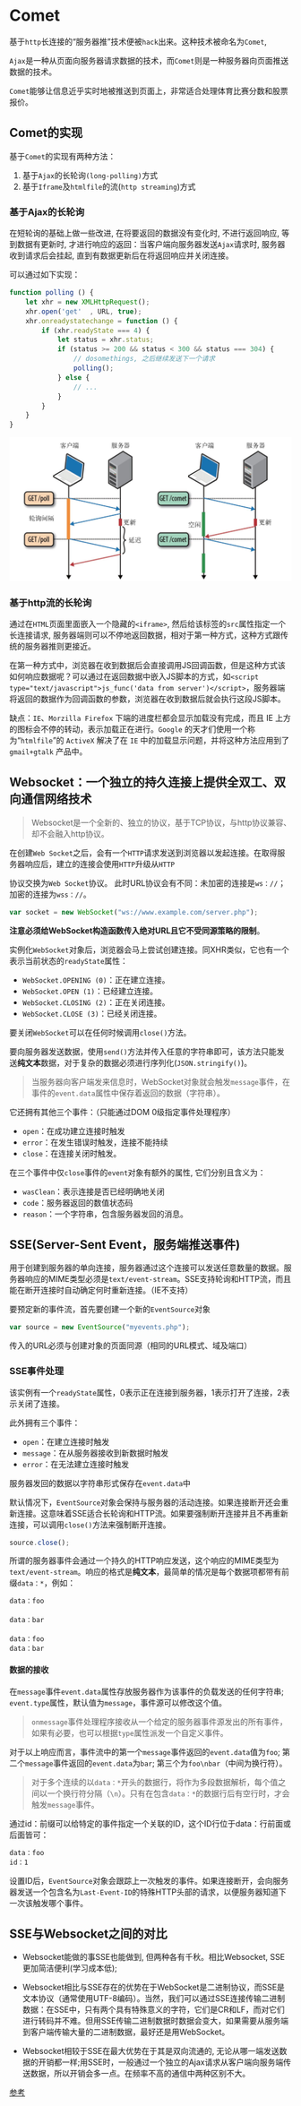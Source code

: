 # Comet

基于`http`长连接的“服务器推”技术便被`hack`出来。这种技术被命名为`Comet`,

`Ajax`是一种从页面向服务器请求数据的技术，而`Comet`则是一种服务器向页面推送数据的技术。

`Comet`能够让信息近乎实时地被推送到页面上，非常适合处理体育比赛分数和股票报价。

## Comet的实现

基于`Comet`的实现有两种方法：

1. 基于`Ajax`的长轮询`(long-polling)`方式
2. 基于`Iframe`及`htmlfile`的流(`http streaming`)方式

### 基于Ajax的长轮询

在短轮询的基础上做一些改进, 在将要返回的数据没有变化时, 不进行返回响应, 等到数据有更新时, 才进行响应的返回：当客户端向服务器发送`Ajax`请求时, 服务器收到请求后会挂起, 直到有数据更新后在将返回响应并关闭连接。

可以通过如下实现：

```js
function polling () {
    let xhr = new XMLHttpRequest();
    xhr.open('get'  , URL, true);
    xhr.onreadystatechange = function () {
        if (xhr.readyState === 4) {
            let status = xhr.status;
            if (status >= 200 && status < 300 && status === 304) {
                // dosomethings, 之后继续发送下一个请求
                polling();
            } else {
                // ...
            }
        }
    }
}
```

![基于Ajax的长轮询与短轮询在时间上的区别](../img/diff.jpg)

### 基于http流的长轮询

通过在`HTML`页面里面嵌入一个隐藏的`<iframe>`, 然后给该标签的`src`属性指定一个长连接请求, 服务器端则可以不停地返回数据，相对于第一种方式，这种方式跟传统的服务器推则更接近。

在第一种方式中，浏览器在收到数据后会直接调用JS回调函数，但是这种方式该如何响应数据呢？可以通过在返回数据中嵌入JS脚本的方式，如`<script type="text/javascript">js_func('data from server')</script>`，服务器端将返回的数据作为回调函数的参数，浏览器在收到数据后就会执行这段JS脚本。

缺点：`IE`、`Morzilla Firefox` 下端的进度栏都会显示加载没有完成，而且 IE 上方的图标会不停的转动，表示加载正在进行。`Google` 的天才们使用一个称为“`htmlfile`”的 `ActiveX` 解决了在 `IE` 中的加载显示问题，并将这种方法应用到了 `gmail+gtalk` 产品中。

## Websocket：一个独立的持久连接上提供全双工、双向通信网络技术

>Websocket是一个全新的、独立的协议，基于TCP协议，与http协议兼容、却不会融入http协议。

在创建`Web Socket`之后，会有一个`HTTP`请求发送到浏览器以发起连接。在取得服务器响应后，建立的连接会使用`HTTP`升级从`HTTP`

协议交换为`Web Socket`协议。
此时URL协议会有不同：未加密的连接是`ws：//`；加密的连接为`wss：//`。

```js
var socket = new WebSocket("ws://www.example.com/server.php");
```

**注意必须给WebSocket构造函数传入绝对URL且它不受同源策略的限制**。

实例化`WebSocket`对象后，浏览器会马上尝试创建连接。同XHR类似，它也有一个表示当前状态的`readyState`属性：

+ `WebSocket.OPENING (0)`：正在建立连接。
+ `WebSocket.OPEN (1)`：已经建立连接。
+ `WebSocket.CLOSING (2)`：正在关闭连接。
+ `WebSocket.CLOSE (3)`：已经关闭连接。

要关闭`WebSocket`可以在任何时候调用`close()`方法。

要向服务器发送数据，使用`send()`方法并传入任意的字符串即可，该方法只能发送**纯文本**数据，对于复杂的数据必须进行序列化(`JSON.stringify()`)。

>当服务器向客户端发来信息时，WebSocket对象就会触发`message`事件，在事件的`event.data`属性中保存着返回的数据（字符串）。

它还拥有其他三个事件：（只能通过DOM 0级指定事件处理程序）

+ `open`：在成功建立连接时触发
+ `error`：在发生错误时触发，连接不能持续
+ `close`：在连接关闭时触发。

在三个事件中仅`close`事件的`event`对象有额外的属性, 它们分别且含义为：

+ `wasClean`：表示连接是否已经明确地关闭
+ `code`：服务器返回的数值状态码
+ `reason`：一个字符串，包含服务器发回的消息。

## SSE(Server-Sent Event，服务端推送事件)

用于创建到服务器的单向连接，服务器通过这个连接可以发送任意数量的数据。服务器响应的MIME类型必须是`text/event-stream`。SSE支持轮询和HTTP流，而且能在断开连接时自动确定何时重新连接。（IE不支持）

要预定新的事件流，首先要创建一个新的`EventSource`对象

```js
var source = new EventSource("myevents.php");
```

传入的URL必须与创建对象的页面同源（相同的URL模式、域及端口）

### SSE事件处理

该实例有一个`readyState`属性，0表示正在连接到服务器，1表示打开了连接，2表示关闭了连接。

此外拥有三个事件：

+ `open`：在建立连接时触发
+ `message`：在从服务器接收到新数据时触发
+ `error`：在无法建立连接时触发

服务器发回的数据以字符串形式保存在`event.data`中

默认情况下，`EventSource`对象会保持与服务器的活动连接。如果连接断开还会重新连接。这意味着SSE适合长轮询和HTTP流。如果要强制断开连接并且不再重新连接，可以调用`close()`方法来强制断开连接。

```js
source.close();
```

所谓的服务器事件会通过一个持久的HTTP响应发送，这个响应的MIME类型为`text/event-stream`。响应的格式是**纯文本**，最简单的情况是每个数据项都带有前缀`data：*`，例如：

```js
data：foo

data：bar

data：foo
data：bar
```

#### 数据的接收

在`message`事件`event.data`属性存放服务器作为该事件的负载发送的任何字符串; `event.type`属性，默认值为`message`，事件源可以修改这个值。

>`onmessage`事件处理程序接收从一个给定的服务器事件源发出的所有事件，如果有必要，也可以根据`type`属性派发一个自定义事件。

对于以上响应而言，事件流中的第一个`message`事件返回的`event.data`值为`foo`; 第二个`message`事件返回的`event.data`为`bar`; 第三个为`foo\nbar`（中间为换行符）。

>对于多个连续的以`data：*`开头的数据行，将作为多段数据解析，每个值之间以一个换行符分隔（`\n`）。只有在包含`data：*`的数据行后有空行时，才会触发`message`事件。

通过id：前缀可以给特定的事件指定一个关联的ID，这个ID行位于data：行前面或后面皆可：
```js
data：foo
id：1
```

设置ID后，`EventSource`对象会跟踪上一次触发的事件。如果连接断开，会向服务器发送一个包含名为`Last-Event-ID`的特殊HTTP头部的请求，以便服务器知道下一次该触发哪个事件。

## SSE与Websocket之间的对比
+ Websocket能做的事SSE也能做到, 但两种各有千秋。相比Websocket, SSE更加简洁便利(学习成本低);

+ Websocket相比与SSE存在的优势在于WebSocket是二进制协议，而SSE是文本协议（通常使用UTF-8编码）。当然，我们可以通过SSE连接传输二进制数据：在SSE中，只有两个具有特殊意义的字符，它们是CR和LF，而对它们进行转码并不难。但用SSE传输二进制数据时数据会变大，如果需要从服务端到客户端传输大量的二进制数据，最好还是用WebSocket。

+ Websocket相较于SSE在最大优势在于其是双向流通的, 无论从哪一端发送数据的开销都一样;用SSE时，一般通过一个独立的Ajax请求从客户端向服务端传送数据，所以开销会多一点。在频率不高的通信中两种区别不大。

[参考](http://www.52im.net/thread-334-1-1.html)